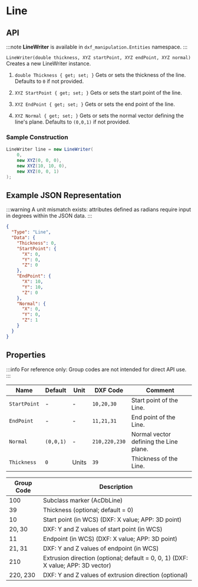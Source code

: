 # Line

## API

:::note
**LineWriter** is available in `dxf_manipulation.Entities` namespace.
:::

`LineWriter(double thickness, XYZ startPoint, XYZ endPoint, XYZ normal)`
Creates a new LineWriter instance.

1. `double Thickness { get; set; }`
   Gets or sets the thickness of the line. Defaults to `0` if not provided.

2. `XYZ StartPoint { get; set; }`
   Gets or sets the start point of the line.

3. `XYZ EndPoint { get; set; }`
   Gets or sets the end point of the line.

4. `XYZ Normal { get; set; }`
   Gets or sets the normal vector defining the line's plane.
   Defaults to `(0,0,1)` if not provided.

### Sample Construction

```csharp
LineWriter line = new LineWriter(
    0,
    new XYZ(0, 0, 0),
    new XYZ(10, 10, 0),
    new XYZ(0, 0, 1)
);
```

## Example JSON Representation

:::warning
A unit mismatch exists: attributes defined as radians require input in degrees within the JSON data.
:::

```json
{
  "Type": "Line",
  "Data": {
    "Thickness": 0,
    "StartPoint": {
      "X": 0,
      "Y": 0,
      "Z": 0
    },
    "EndPoint": {
      "X": 10,
      "Y": 10,
      "Z": 0
    },
    "Normal": {
      "X": 0,
      "Y": 0,
      "Z": 1
    }
  }
}
```

## Properties

:::info
For reference only: Group codes are not intended for direct API use.
:::

| Name         | Default   | Unit  | DXF Code      | Comment                                |
| ------------ | --------- | ----- | ------------- | -------------------------------------- |
| `StartPoint` | -         | -     | `10,20,30`    | Start point of the Line.               |
| `EndPoint`   | -         | -     | `11,21,31`    | End point of the Line.                 |
| `Normal`     | `(0,0,1)` | -     | `210,220,230` | Normal vector defining the Line plane. |
| `Thickness`  | `0`       | Units | `39`          | Thickness of the Line.                 |

| Group Code | Description                                                                      |
| ---------- | -------------------------------------------------------------------------------- |
| 100        | Subclass marker (AcDbLine)                                                       |
| 39         | Thickness (optional; default = 0)                                                |
| 10         | Start point (in WCS) (DXF: X value; APP: 3D point)                               |
| 20, 30     | DXF: Y and Z values of start point (in WCS)                                      |
| 11         | Endpoint (in WCS) (DXF: X value; APP: 3D point)                                  |
| 21, 31     | DXF: Y and Z values of endpoint (in WCS)                                         |
| 210        | Extrusion direction (optional; default = 0, 0, 1) (DXF: X value; APP: 3D vector) |
| 220, 230   | DXF: Y and Z values of extrusion direction (optional)                            |
